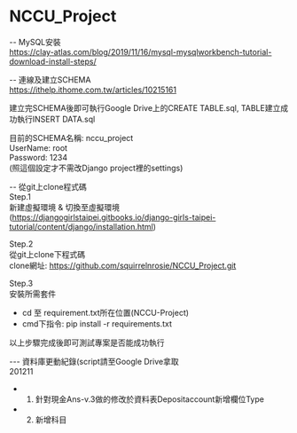 # NCCU_Project

-- MySQL安裝  
https://clay-atlas.com/blog/2019/11/16/mysql-mysqlworkbench-tutorial-download-install-steps/  
  
-- 連線及建立SCHEMA  
https://ithelp.ithome.com.tw/articles/10215161  
  
建立完SCHEMA後即可執行Google Drive上的CREATE TABLE.sql, TABLE建立成功執行INSERT DATA.sql  
  
目前的SCHEMA名稱: nccu_project  
UserName: root  
Password: 1234  
(照這個設定才不需改Django project裡的settings)  
  
  
-- 從git上clone程式碼  
Step.1  
新建虛擬環境 & 切換至虛擬環境  
(https://djangogirlstaipei.gitbooks.io/django-girls-taipei-tutorial/content/django/installation.html)  
  
Step.2  
從git上clone下程式碼  
clone網址: https://github.com/squirrelnrosie/NCCU_Project.git
  
Step.3  
安裝所需套件  
- cd 至 requirement.txt所在位置(NCCU-Project)  
- cmd下指令: pip install -r requirements.txt  
  
以上步驟完成後即可測試專案是否能成功執行

--- 資料庫更動紀錄(script請至Google Drive拿取  
201211  
* 1. 針對現金Ans-v.3做的修改於資料表Depositaccount新增欄位Type  
* 2. 新增科目
